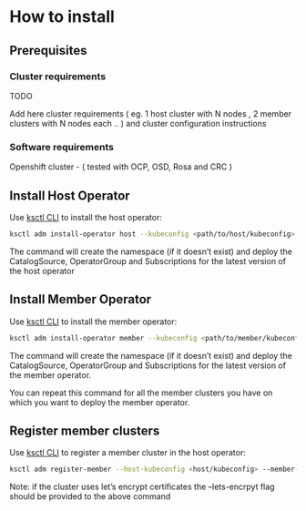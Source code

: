 # How to install

## Prerequisites

### Cluster requirements

TODO 

Add here cluster requirements ( eg. 1 host cluster with N nodes , 2 member clusters with N nodes each .. ) and cluster configuration instructions

### Software requirements
Openshift cluster - ( tested with OCP, OSD, Rosa and CRC )

## Install Host Operator

Use [ksctl CLI](https://github.com/kubesaw/ksctl) to install the host operator:

```bash
ksctl adm install-operator host --kubeconfig <path/to/host/kubeconfig> --namespace toolchain-host-operator
```

The command will create the namespace (if it doesn’t exist) and deploy the CatalogSource, OperatorGroup and Subscriptions for the latest version of the host operator


## Install Member Operator

Use [ksctl CLI](https://github.com/kubesaw/ksctl) to install the member operator:

```bash
ksctl adm install-operator member --kubeconfig <path/to/member/kubeconfig> --namespace <namespace>
```

The command will create the namespace (if it doesn’t exist) and deploy the CatalogSource, OperatorGroup and Subscriptions for the latest version of the member operator.

You can repeat this command for all the member clusters you have on which you want to deploy the member operator.

## Register member clusters

Use [ksctl CLI](https://github.com/kubesaw/ksctl) to register a member cluster in the host operator:

```bash
ksctl adm register-member --host-kubeconfig <host/kubeconfig> --member-kubeconfig <member/kubeconfig>
```

Note: if the cluster uses let’s encrypt certificates the –lets-encrpyt flag should be provided to the above command